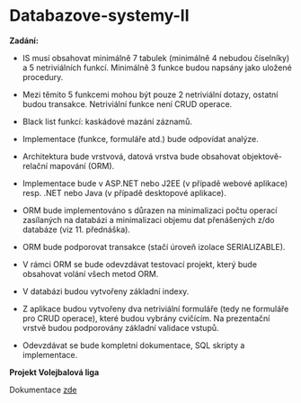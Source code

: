 # Databazove-systemy-II

**Zadání:**

- IS musí obsahovat minimálně 7 tabulek (minimálně 4 nebudou číselníky) a 5 netriviálních funkcí. Minimálně 3 funkce budou napsány jako uložené procedury.

- Mezi těmito 5 funkcemi mohou být pouze 2 netriviální dotazy, ostatní budou transakce. Netriviální funkce není CRUD operace.

- Black list funkcí: kaskádové mazání záznamů.

- Implementace (funkce, formuláře atd.) bude odpovídat analýze.

- Architektura bude vrstvová, datová vrstva bude obsahovat objektově-relační mapování (ORM).

- Implementace bude v ASP.NET nebo J2EE (v případě webové aplikace) resp. .NET nebo Java (v případě desktopové aplikace).

- ORM bude implementováno s důrazen na minimalizaci počtu operací zasílaných na databázi a minimalizaci objemu dat přenášených z/do databáze (viz 11. přednáška).

- ORM bude podporovat transakce (stačí úroveň izolace SERIALIZABLE).

- V rámci ORM se bude odevzdávat testovací projekt, který bude obsahovat volání všech metod ORM.

- V databázi budou vytvořeny základní indexy.

- Z aplikace budou vytvořeny dva netriviální formuláře (tedy ne formuláře pro CRUD operace), které budou vybrány cvičícím. Na prezentační vrstvě budou podporovány základní validace vstupů.

- Odevzdávat se bude kompletní dokumentace, SQL skripty a implementace.

**Projekt Volejbalová liga**

Dokumentace [zde](https://github.com/leifert/Databazove-systemy-II/blob/main/Projekt/Project.pdf)
